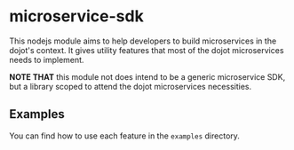 # microservice-sdk

This nodejs module aims to help developers to build microservices in the dojot's context.
It gives utility features that most of the dojot microservices needs to implement.

__NOTE THAT__ this module not does intend to be a generic microservice SDK, but a
library scoped to attend the dojot microservices necessities.

## Examples

You can find how to use each feature in the `examples` directory.
